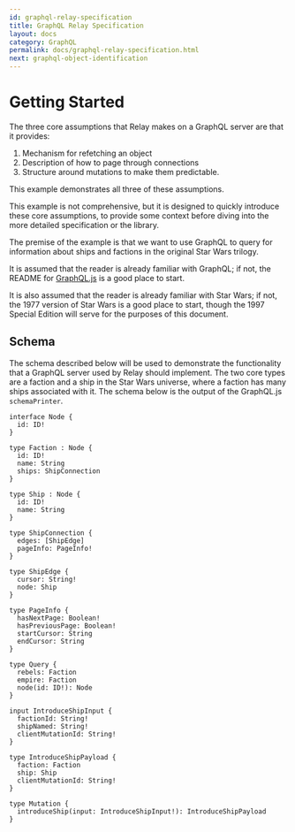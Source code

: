```yaml
---
id: graphql-relay-specification
title: GraphQL Relay Specification
layout: docs
category: GraphQL
permalink: docs/graphql-relay-specification.html
next: graphql-object-identification
---
```


# Getting Started

The three core assumptions that Relay makes on a GraphQL server are that it provides:

1. Mechanism for refetching an object
2. Description of how to page through connections
3. Structure around mutations to make them predictable.
 
This example demonstrates all three of these assumptions.

This example is not comprehensive, but it is designed to quickly introduce
these core assumptions, to provide some context before diving into
the more detailed specification or the library.

The premise of the example is that we want to use GraphQL to query for
information about ships and factions in the original Star Wars
trilogy.

It is assumed that the reader is already familiar with GraphQL; if not,
the README for [GraphQL.js](https://github.com/graphql/graphql-js) is a
good place to start.

It is also assumed that the reader is already familiar with Star Wars; if not,
the 1977 version of Star Wars is a good place to start, though the 1997
Special Edition will serve for the purposes of this document.

## Schema

The schema described below will be used to demonstrate the functionality
that a GraphQL server used by Relay should implement. The two core types
are a faction and a ship in the Star Wars universe, where a faction
has many ships associated with it. The schema below is the output of the
GraphQL.js `schemaPrinter`.

```
interface Node {
  id: ID!
}

type Faction : Node {
  id: ID!
  name: String
  ships: ShipConnection
}

type Ship : Node {
  id: ID!
  name: String
}

type ShipConnection {
  edges: [ShipEdge]
  pageInfo: PageInfo!
}

type ShipEdge {
  cursor: String!
  node: Ship
}

type PageInfo {
  hasNextPage: Boolean!
  hasPreviousPage: Boolean!
  startCursor: String
  endCursor: String
}

type Query {
  rebels: Faction
  empire: Faction
  node(id: ID!): Node
}

input IntroduceShipInput {
  factionId: String!
  shipNamed: String!
  clientMutationId: String!
}

type IntroduceShipPayload {
  faction: Faction
  ship: Ship
  clientMutationId: String!
}

type Mutation {
  introduceShip(input: IntroduceShipInput!): IntroduceShipPayload
}
```
